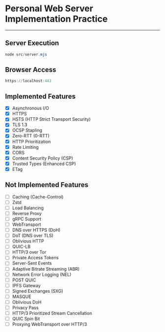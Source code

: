 # Personal Web Server Implementation Practice

---

## Server Execution

```powershell
node src/server.mjs
```

## Browser Access

```powershell
https://localhost:443
```

## Implemented Features

- [x] Asynchronous I/O
- [x] HTTPS
- [x] HSTS (HTTP Strict Transport Security)
- [x] TLS 1.3
- [x] OCSP Stapling
- [x] Zero-RTT (0-RTT)
- [x] HTTP Prioritization
- [x] Rate Limiting
- [x] CORS
- [x] Content Security Policy (CSP)
- [x] Trusted Types (Enhanced CSP)
- [x] ETag

## Not Implemented Features

- [ ] Caching (Cache-Control)
- [ ] Zstd
- [ ] Load Balancing
- [ ] Reverse Proxy
- [ ] gRPC Support
- [ ] WebTransport
- [ ] DNS over HTTPS (DoH)
- [ ] DoT (DNS over TLS)
- [ ] Oblivious HTTP
- [ ] QUIC-LB
- [ ] HTTP/3 over Tor
- [ ] Private Access Tokens
- [ ] Server-Sent Events
- [ ] Adaptive Bitrate Streaming (ABR)
- [ ] Network Error Logging (NEL)
- [ ] POST QUIC
- [ ] IPFS Gateway
- [ ] Signed Exchanges (SXG)
- [ ] MASQUE
- [ ] Oblivious DoH
- [ ] Privacy Pass
- [ ] HTTP/3 Prioritized Stream Cancellation
- [ ] QUIC Spin Bit
- [ ] Proxying WebTransport over HTTP/3

